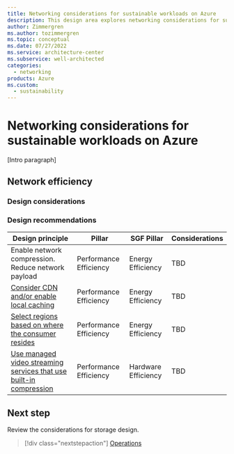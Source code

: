 ```yaml
---
title: Networking considerations for sustainable workloads on Azure
description: This design area explores networking considerations for sustainable workloads on Azure.
author: Zimmergren
ms.author: tozimmergren
ms.topic: conceptual
ms.date: 07/27/2022
ms.service: architecture-center
ms.subservice: well-architected
categories: 
  - networking
products: Azure
ms.custom:
  - sustainability
---
```


# Networking considerations for sustainable workloads on Azure

[Intro paragraph]

## Network efficiency

### Design considerations

### Design recommendations

|Design principle|Pillar|SGF Pillar|Considerations|
|---|---|---|---|
|Enable network compression. Reduce network payload|Performance Efficiency|Energy Efficiency|TBD|
|[Consider CDN and/or enable local caching](/azure/architecture/best-practices/cdn)|Performance Efficiency|Energy Efficiency|TBD|
|[Select regions based on where the consumer resides](/azure/architecture/solution-ideas/articles/move-azure-resources-across-regions)|Performance Efficiency|Energy Efficiency|TBD|
|[Use managed video streaming services that use built-in compression](/azure/media-services/latest/encode-concept)|Performance Efficiency|Hardware Efficiency|TBD|

## Next step

Review the considerations for storage design.

> [!div class="nextstepaction"]
> [Operations](sustainability-storage.md)